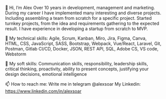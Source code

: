 👋 Hi, I’m Alex
Over 10 years in development, management and marketing. During my career I have implemented many interesting and diverse projects.
Including assembling a team from scratch for a specific project. Started turnkey projects, from the idea and requirements gathering to the expected result.
I have experience in developing a startup from scratch to MVP.

👀 My technical skills:
Agile, Scrum, Kanban, Miro, Jira, Figma, Canva,  
HTML, CSS, JavaScript, SASS, Bootstrap, Webpack, Vue/React, Laravel, Git, Postman, Gitlab CI/CD, Docker, JSON, REST API, SQL, Adobe CS, VS code, Webstorm

🌱 My soft skills:
Communication skills, responsibility, leadership skills, critical thinking, proactivity, ability to present concepts, justifying your design decisions, emotional intelligence

📫 How to reach me: 
Write me in telegram @alexsoar
My Linkedin: https://www.linkedin.com/in/alexsoar

<!---
alexsoar/alexsoar is a ✨ special ✨ repository because its `README.md` (this file) appears on your GitHub profile.
You can click the Preview link to take a look at your changes.
--->
